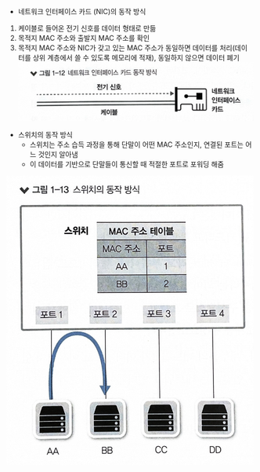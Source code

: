 -   네트워크 인터페이스 카드 (NIC)의 동작 방식

1. 케이블로 들어온 전기 신호를 데이터 형태로 만듦
2. 목적지 MAC 주소와 출발지 MAC 주소를 확인
3. 목적지 MAC 주소와 NIC가 갖고 있는 MAC 주소가 동일하면 데이터를 처리(데이터를 상위 계층에서 쓸 수 있도록 메모리에 적재), 동일하지 않으면 데이터 폐기
   ![Alt text](<2024-02-19_ 0.jpg>)

-   스위치의 동작 방식
    -   스위치는 주소 습득 과정을 통해 단말이 어떤 MAC 주소인지, 연결된 포트는 어느 것인지 알아냄
    -   이 데이터를 기반으로 단말들이 통신할 때 적절한 포트로 포워딩 해줌

![Alt text](<2024-02-19_ 1.jpg>)
